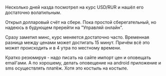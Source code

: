 Несколько дней назда посмотрел на курс USD/RUR и нашёл его достаточно волатильным.

Открыл долларовый счёт на сбере. Пока простой сберегательный, но надеюсь в будующем пререйти на "Управляй онлайн".

Сразу заметил минс, курс меняется достаточно часто. Временная разница между ценами может достигать 15 минут. Причём всё это может происходить и в 4 утра по местному времени.

Кратко резюмируя - надо писать на сайте импорт цен и оповещать email'ами.
А по хорошему, делать оповещение на android приложение и sms осуществлять платёж. Хотя это костыль на костыле.
